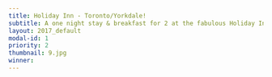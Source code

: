 ```yaml
---
title: Holiday Inn - Toronto/Yorkdale!
subtitle: A one night stay & breakfast for 2 at the fabulous Holiday Inn Yorkdale (Value $300)
layout: 2017_default
modal-id: 1
priority: 2
thumbnail: 9.jpg
winner:
---
```

